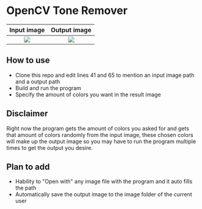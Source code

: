# OpenCV Tone Remover

| Input image |  Output image |
:-------------------------:|:-------------------------:
![](https://github.com/MintzyG/ToneRemover-OpenCV/blob/master/InputImage.jpg)  |  ![](https://github.com/MintzyG/ToneRemover-OpenCV/blob/master/OutputImage.png)

## How to use
  - Clone this repo and edit lines 41 and 65 to mention an input image path and a output path
  - Build and run the program
  - Specify the amount of colors you want in the result image

## Disclaimer

Right now the program gets the amount of colors you asked for and gets that amount of colors randomly from the input image, these chosen colors will make up the output image so you may have to run the program multiple times to get the output you desire.

## Plan to add
 - Hability to "Open with" any image file with the program and it auto fills the path
 - Automatically save the output image to the image folder of the current user
